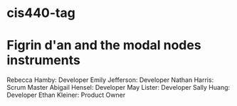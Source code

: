 # cis440-tag
# Figrin d'an and the modal nodes instruments
Rebecca Hamby: Developer
Emily Jefferson: Developer
Nathan Harris: Scrum Master
Abigail Hensel: Developer
May Lister: Developer
Sally Huang: Developer
Ethan Kleiner: Product Owner
